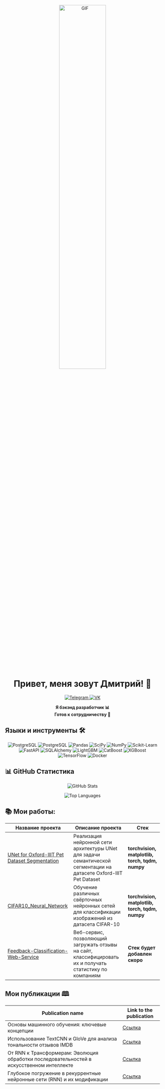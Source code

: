 <p align="center">
  <img src="https://i.pinimg.com/originals/ba/2d/c8/ba2dc8be889560116d694d1aba3eb77b.gif" alt="GIF" width="55%">
</p>

<h1 align="center">Привет, меня зовут Дмитрий! 👋</h1>

<p align="center">
  <a href="https://t.me/birobidgan">
    <img src="https://img.shields.io/badge/TELEGRAM-blue?style=for-the-badge&logo=telegram&logoColor=white" alt="Telegram">
  </a>
  <a href="https://vk.com/dimasikbirobidzhan">
    <img src="https://img.shields.io/badge/VK-0077FF?style=for-the-badge&logo=vk&logoColor=white" alt="VK">
  </a>
</p>

<p align="center">
  <b>Я бэкэнд разработчик 📊</b><br>
  <b>Готов к сотрудничеству 🤝</b>
</p>

<h2>Языки и инструменты 🛠️</h2>

<p align="center">
  <img src="https://img.shields.io/badge/postgres-%23316192.svg?style=for-the-badge&logo=postgresql&logoColor=white" alt="PostgreSQL" />
  <img src="https://img.shields.io/badge/PostgreSQL-316192?style=flat&logo=postgresql&logoColor=white" alt="PostgreSQL" />
  <img src="https://img.shields.io/badge/Pandas-150458?style=flat&logo=pandas&logoColor=white" alt="Pandas" />
  <img src="https://img.shields.io/badge/SciPy-8CAAE6?style=flat&logo=scipy&logoColor=white" alt="SciPy" />
  <img src="https://img.shields.io/badge/Numpy-013243?style=flat&logo=numpy&logoColor=white" alt="NumPy" />
  <img src="https://img.shields.io/badge/scikit--learn-F7931E?style=flat&logo=scikitlearn&logoColor=white" alt="Scikit-Learn" />
  <br>
  <img src="https://img.shields.io/badge/FastAPI-009688?style=flat&logo=fastapi&logoColor=white" alt="FastAPI" />
  <img src="https://img.shields.io/badge/SQLAlchemy-000000?style=flat&logo=sqlite&logoColor=white" alt="SQLAlchemy" />
  <!-- Фреймворки для ML -->
  <img src="https://img.shields.io/badge/LightGBM-00BFFF?style=flat&logo=lightgbm&logoColor=white" alt="LightGBM" />
  <img src="https://img.shields.io/badge/CatBoost-FFB300?style=flat&logo=catboost&logoColor=white" alt="CatBoost" />
  <img src="https://img.shields.io/badge/XGBoost-AA4A44?style=flat&logo=xgboost&logoColor=white" alt="XGBoost" />
  <img src="https://img.shields.io/badge/TensorFlow-FF6F00?style=flat&logo=tensorflow&logoColor=white" alt="TensorFlow" />
  <img src="https://img.shields.io/badge/Docker-2496ED?style=flat&logo=docker&logoColor=white" alt="Docker" />

</p>


## 📊 GitHub Статистика

<p align="center">
  <img src="https://github-readme-stats.vercel.app/api?username=VladPl78916&show_icons=true&theme=tokyonight&count_private=true" alt="GitHub Stats">
</p>

<p align="center">
  <img src="https://github-readme-stats.vercel.app/api/top-langs/?username=VladPl78916&layout=compact&theme=tokyonight" alt="Top Languages">
</p>

## 📚 Мои работы:

| **Название проекта**                                      | **Описание проекта**                                                                                                                                               | **Стек**                         |
|-----------------------------------------------------------|--------------------------------------------------------------------------------------------------------------------------------------------------------------------|----------------------------------|
| [UNet for Oxford-IIIT Pet Dataset Segmentation](https://github.com/VladPl78916/Segmentation_Neural_Net)| Реализация нейронной сети архитектуры UNet для задачи семантической сегментации на датасете Oxford-IIIT Pet Dataset | **torchvision, matplotlib, torch, tqdm, numpy**|
| [CIFAR10_Neural_Network](https://github.com/VladPl78916/CIFAR10_Neural_Network) | Обучение различных свёрточных нейронных сетей для классификации изображений из датасета CIFAR-10 | **torchvision, matplotlib, torch, tqdm, numpy**|
| [Feedback-Classification-Web-Service](https://github.com/VladPl78916/Feedback-Classification-Web-Service) |Веб-сервис, позволяющий загружать отзывы на сайт, классифицировать их и получать статистику по компаниям| **Стек будет добавлен скоро**|

## Мои публикации 🕮

| Publication name | Link to the publication |
|-----------------|-------------------------|
| Основы машинного обучения: ключевые концепции | [Ссылка](https://telegra.ph/Osnovy-mashinnogo-obucheniya-klyuchevye-koncepcii-09-25) |
| Использование TextCNN и GloVe для анализа тональности отзывов IMDB | [Ссылка](https://telegra.ph/Ispolzovanie-TextCNN-i-GloVe-dlya-analiza-tonalnosti-otzyvov-IMDB-09-26) |
| От RNN к Трансформерам: Эволюция обработки последовательностей в искусственном интеллекте | [Ссылка](https://telegra.ph/Ot-RNN-k-Transformeram-EHvolyuciya-obrabotki-posledovatelnostej-v-iskusstvennom-intellekte-10-02) |
| Глубокое погружение в рекуррентные нейронные сети (RNN) и их модификации | [Ссылка](https://telegra.ph/CHto-takoe-RNN-Kak-rabotaet-rekurrentnaya-nejronnaya-set-10-09) |
